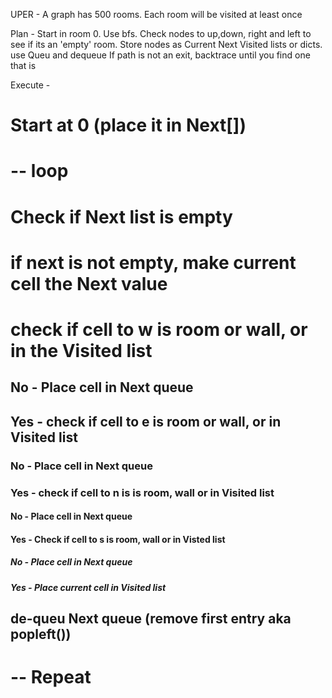 UPER -
A graph has 500 rooms. Each room will be visited at least once

Plan - Start in room 0. Use bfs. Check nodes to up,down, right and left to see if its an 'empty' room.
 Store nodes as Current Next Visited lists or dicts. use Queu and dequeue 
 If path is not an exit, backtrace until you find one that is 


 Execute - 
 # Start at 0 (place it in Next[])
 # -- loop
 # Check if Next list is empty 
 # if next is not empty, make current cell the Next value
 # check if cell to w is room or wall, or in the Visited list
 ## No - Place cell in Next queue
 ## Yes - check if cell to e is room or wall, or in Visited list
 ### No - Place cell in Next queue
 ### Yes - check if cell to n is is room, wall or in Visited list
 #### No - Place cell in Next queue
 #### Yes - Check if cell to s is room, wall or in Visted list
 ##### No - Place cell in Next queue
 ##### Yes - Place current cell in Visited list
 ## de-queu Next queue (remove first entry aka popleft())
# -- Repeat 